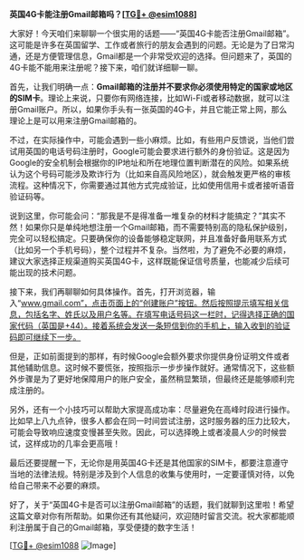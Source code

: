 **英国4G卡能注册Gmail邮箱吗？[[TG💪+ @esim1088](https://t.me/s/esim1088)]**

大家好！今天咱们来聊聊一个很实用的话题——“英国4G卡能否注册Gmail邮箱”。这可能是许多在英国留学、工作或者旅行的朋友会遇到的问题。无论是为了日常沟通，还是方便管理信息，Gmail都是一个非常受欢迎的选择。但问题来了，英国的4G卡能不能用来注册呢？接下来，咱们就详细聊一聊。

首先，让我们明确一点：**Gmail邮箱的注册并不要求你必须使用特定的国家或地区的SIM卡**。理论上来说，只要你有网络连接，比如Wi-Fi或者移动数据，就可以注册Gmail账户。所以，如果你手头有一张英国的4G卡，并且它能正常上网，那么理论上是可以用来注册Gmail邮箱的。

不过，在实际操作中，可能会遇到一些小麻烦。比如，有些用户反馈说，当他们尝试用英国的电话号码注册时，Google可能会要求进行额外的身份验证。这是因为Google的安全机制会根据你的IP地址和所在地理位置判断潜在的风险。如果系统认为这个号码可能涉及欺诈行为（比如来自高风险地区），就会触发更严格的审核流程。这种情况下，你需要通过其他方式完成验证，比如使用信用卡或者接听语音验证码等。

说到这里，你可能会问：“那我是不是得准备一堆复杂的材料才能搞定？”其实不然！如果你只是单纯地想注册一个Gmail邮箱，而不需要特别高的隐私保护级别，完全可以轻松搞定。只要确保你的设备能够稳定联网，并且准备好备用联系方式（比如另一个手机号码），整个过程并不复杂。当然啦，为了避免不必要的麻烦，建议大家选择正规渠道购买英国4G卡，这样既能保证信号质量，也能减少后续可能出现的技术问题。

接下来，我们再聊聊如何具体操作。首先，打开浏览器，输入“www.gmail.com”，点击页面上的“创建账户”按钮。然后按照提示填写相关信息，包括名字、姓氏以及用户名等。在填写电话号码这一栏时，记得选择正确的国家代码（英国是+44）。接着系统会发送一条短信到你的手机上，输入收到的验证码即可继续下一步。

但是，正如前面提到的那样，有时候Google会额外要求你提供身份证明文件或者其他辅助信息。这时候不要慌张，按照指示一步步操作就好。通常情况下，这些额外步骤是为了更好地保障用户的账户安全，虽然稍显繁琐，但最终还是能够顺利完成注册的。

另外，还有一个小技巧可以帮助大家提高成功率：尽量避免在高峰时段进行操作。比如早上八九点钟，很多人都会在同一时间尝试注册，这时服务器的压力比较大，可能会导致响应速度变慢甚至失败。因此，可以选择晚上或者凌晨人少的时候尝试，这样成功的几率会更高哦！

最后还要提醒一下，无论你是用英国4G卡还是其他国家的SIM卡，都要注意遵守当地的法律法规。特别是涉及到个人信息的收集与使用时，一定要谨慎对待，以免给自己带来不必要的麻烦。

好了，关于“英国4G卡是否可以注册Gmail邮箱”的话题，我们就聊到这里啦！希望这篇文章对你有所帮助。如果你还有其他疑问，欢迎随时留言交流。祝大家都能顺利注册属于自己的Gmail邮箱，享受便捷的数字生活！

[[TG💪+ @esim1088](https://t.me/s/esim1088) ![Image](https://i.postimg.cc/4NQfJmqS/Snipaste-2025-05-13-00-14-12.png)]